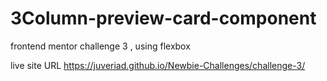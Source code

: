 # 3Column-preview-card-component
frontend mentor challenge 3 , 
 using flexbox

live site URL
 https://juveriad.github.io/Newbie-Challenges/challenge-3/
